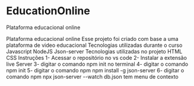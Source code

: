 # EducationOnline
Plataforma educacional online

Plataforma educacional online
Esse projeto foi criado com base a uma plataforma de video educacional
Tecnologias utilizadas durante o curso
Javascript NodeJS Json-server
Tecnologias utilizadas no projeto
HTML CSS
Instruções 1- Acessar o repositório no vs code
2- Instalar a extensão live Server
3- digitar o comando npm init no terminal
4- digitar o comando npm init
5- digitar o comando npm npm install -g json-server
6- digitar o comando npm npx json-server --watch db.json
tem menu de contexto
